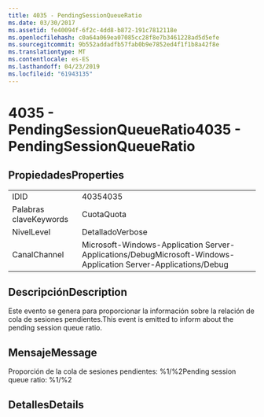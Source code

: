 ```yaml
---
title: 4035 - PendingSessionQueueRatio
ms.date: 03/30/2017
ms.assetid: fe40094f-6f2c-4dd8-b872-191c7812118e
ms.openlocfilehash: c0a64a069ea07085cc28f8e7b3461228ad5d5efe
ms.sourcegitcommit: 9b552addadfb57fab0b9e7852ed4f1f1b8a42f8e
ms.translationtype: MT
ms.contentlocale: es-ES
ms.lasthandoff: 04/23/2019
ms.locfileid: "61943135"
---
```

# <a name="4035---pendingsessionqueueratio"></a><span data-ttu-id="79849-102">4035 - PendingSessionQueueRatio</span><span class="sxs-lookup"><span data-stu-id="79849-102">4035 - PendingSessionQueueRatio</span></span>
## <a name="properties"></a><span data-ttu-id="79849-103">Propiedades</span><span class="sxs-lookup"><span data-stu-id="79849-103">Properties</span></span>  
  
|||  
|-|-|  
|<span data-ttu-id="79849-104">ID</span><span class="sxs-lookup"><span data-stu-id="79849-104">ID</span></span>|<span data-ttu-id="79849-105">4035</span><span class="sxs-lookup"><span data-stu-id="79849-105">4035</span></span>|  
|<span data-ttu-id="79849-106">Palabras clave</span><span class="sxs-lookup"><span data-stu-id="79849-106">Keywords</span></span>|<span data-ttu-id="79849-107">Cuota</span><span class="sxs-lookup"><span data-stu-id="79849-107">Quota</span></span>|  
|<span data-ttu-id="79849-108">Nivel</span><span class="sxs-lookup"><span data-stu-id="79849-108">Level</span></span>|<span data-ttu-id="79849-109">Detallado</span><span class="sxs-lookup"><span data-stu-id="79849-109">Verbose</span></span>|  
|<span data-ttu-id="79849-110">Canal</span><span class="sxs-lookup"><span data-stu-id="79849-110">Channel</span></span>|<span data-ttu-id="79849-111">Microsoft-Windows-Application Server-Applications/Debug</span><span class="sxs-lookup"><span data-stu-id="79849-111">Microsoft-Windows-Application Server-Applications/Debug</span></span>|  
  
## <a name="description"></a><span data-ttu-id="79849-112">Descripción</span><span class="sxs-lookup"><span data-stu-id="79849-112">Description</span></span>  
 <span data-ttu-id="79849-113">Este evento se genera para proporcionar la información sobre la relación de cola de sesiones pendientes.</span><span class="sxs-lookup"><span data-stu-id="79849-113">This event is emitted to inform about the pending session queue ratio.</span></span>  
  
## <a name="message"></a><span data-ttu-id="79849-114">Mensaje</span><span class="sxs-lookup"><span data-stu-id="79849-114">Message</span></span>  
 <span data-ttu-id="79849-115">Proporción de la cola de sesiones pendientes: %1/%2</span><span class="sxs-lookup"><span data-stu-id="79849-115">Pending session queue ratio: %1/%2</span></span>  
  
## <a name="details"></a><span data-ttu-id="79849-116">Detalles</span><span class="sxs-lookup"><span data-stu-id="79849-116">Details</span></span>
